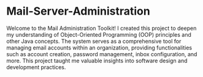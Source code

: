 # Mail-Server-Administration

Welcome to the Mail Administration Toolkit! I created this project to deepen my understanding of Object-Oriented Programming (OOP) principles and other Java concepts. The system serves as a comprehensive tool for managing email accounts within an organization, providing functionalities such as account creation, password management, inbox configuration, and more. This project taught me valuable insights into software design and development practices.

